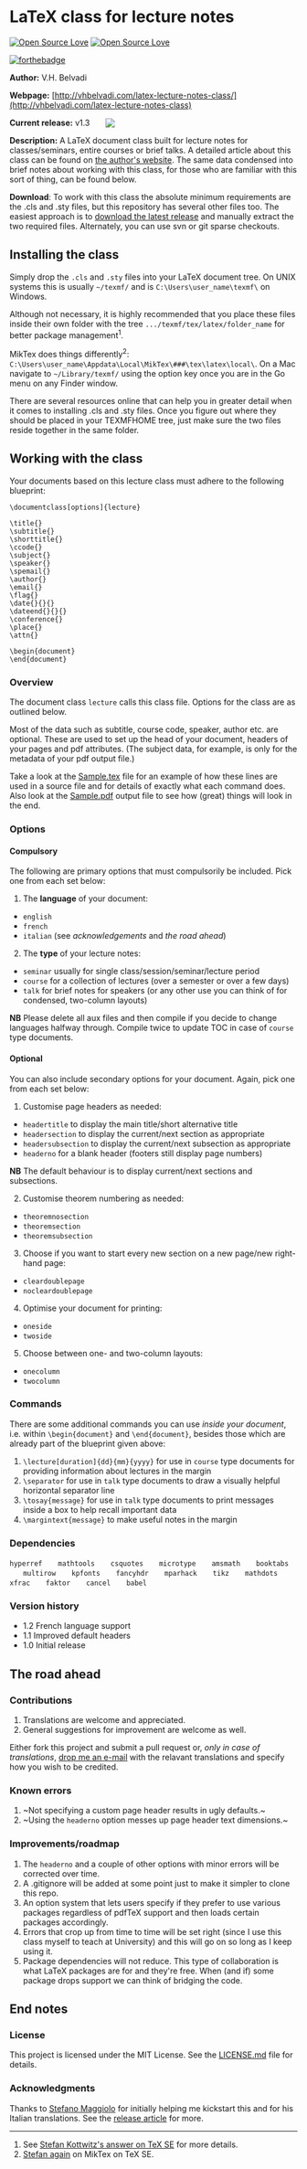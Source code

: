 # LaTeX class for lecture notes

[![Open Source Love](https://badges.frapsoft.com/os/v1/open-source.svg?v=102)](https://github.com/ellerbrock/open-source-badge/)
[![Open Source Love](https://badges.frapsoft.com/os/mit/mit.svg?v=102)](https://github.com/ellerbrock/open-source-badge/)

[![forthebadge](http://forthebadge.com/images/badges/built-with-science.svg)](http://forthebadge.com)

**Author:** V.H. Belvadi

**Webpage:** [http://vhbelvadi.com/latex-lecture-notes-class/](http://vhbelvadi.com/latex-lecture-notes-class)

**Current release:** v1.3 <a href="https://github.com/vhbelvadi/LaTeX-lecture-notes-class/releases/latest"><img src="https://img.shields.io/badge/Download-latest%20release-brightgreen.svg" style="vertical-align: text-bottom;margin-left: 24px;"></a>

**Description:** A LaTeX document class built for lecture notes for classes/seminars, entire courses or brief talks.
A detailed article about this class can be found on [the author's website](http://vhbelvadi.com/latex-lecture-notes-class/).
The same data condensed into brief notes about working with this class, for those who are familiar with this sort of thing, can be found below.

**Download**: To work with this class the absolute minimum requirements are the .cls and .sty files, but this repository has several other files too. The easiest approach is to [download the latest release](https://github.com/vhbelvadi/LaTeX-lecture-notes-class/releases/latest) and manually extract the two required files. Alternately, you can use svn or git sparse checkouts.

## Installing the class

Simply drop the `.cls` and `.sty` files into your LaTeX document tree.
On UNIX systems this is usually `~/texmf/` and is `C:\Users\user_name\texmf\` on Windows.

Although not necessary, it is highly recommended that you place these files inside their own folder with the tree `.../texmf/tex/latex/folder_name` for better package management<sup>1</sup>.

MikTex does things differently<sup>2</sup>: `C:\Users\user_name\Appdata\Local\MikTex\###\tex\latex\local\`.
On a Mac navigate to `~/Library/texmf/` using the option key once you are in the Go menu on any Finder window.

There are several resources online that can help you in greater detail when it comes to installing .cls and .sty files.
Once you figure out where they should be placed in your TEXMFHOME tree, just make sure the two files reside together in the same folder.

## Working with the class

Your documents based on this lecture class must adhere to the following blueprint:

```
\documentclass[options]{lecture}

\title{}
\subtitle{}
\shorttitle{}
\ccode{}
\subject{}
\speaker{}
\spemail{}
\author{}
\email{}
\flag{}
\date{}{}{}
\dateend{}{}{}
\conference{}
\place{}
\attn{}

\begin{document}
\end{document}
```

### Overview

The document class `lecture` calls this class file. Options for the class are as outlined below.

Most of the data such as subtitle, course code, speaker, author etc. are optional.
These are used to set up the head of your document, headers of your pages and pdf attributes.
(The subject data, for example, is only for the metadata of your pdf output file.)

Take a look at the [Sample.tex](Sample/Sample.tex) file for an example of how these lines are used in a source file and for details of exactly what each command does.
Also look at the [Sample.pdf](Sample/Sample.pdf) output file to see how (great) things will look in the end.

### Options

#### Compulsory

The following are primary options that must compulsorily be included. Pick one from each set below:

1. The **language** of your document:

- `english`
- `french`
- `italian` (see *acknowledgements* and *the road ahead*)

2. The **type** of your lecture notes:
- `seminar` usually for single class/session/seminar/lecture period
- `course` for a collection of lectures (over a semester or over a few days)
- `talk` for brief notes for speakers (or any other use you can think of for condensed, two-column layouts)

**NB** Please delete all aux files and then compile if you decide to change languages halfway through. Compile twice to update TOC in case of `course` type documents.

#### Optional

You can also include secondary options for your document. Again, pick one from each set below:

1. Customise page headers as needed:
- `headertitle` to display the main title/short alternative title
- `headersection` to display the current/next section as appropriate
- `headersubsection` to display the current/next subsection as appropriate
- `headerno` for a blank header (footers still display page numbers)

**NB** The default behaviour is to display current/next sections and subsections.

2. Customise theorem numbering as needed:
- `theoremnosection`
- `theoremsection`
- `theoremsubsection`

3. Choose if you want to start every new section on a new page/new right-hand page:
- `cleardoublepage`
- `nocleardoublepage`

4. Optimise your document for printing:
- `oneside`
- `twoside`

5. Choose between one- and two-column layouts:
- `onecolumn`
- `twocolumn`

### Commands

There are some additional commands you can use _inside your document_, i.e. within `\begin{document}` and `\end{document}`, besides those which are already part of the blueprint given above:

1. `\lecture[duration]{dd}{mm}{yyyy}` for use in `course` type documents for providing information about lectures in the margin
2. `\separator` for use in `talk` type documents to draw a visually helpful horizontal separator line
3. `\tosay{message}` for use in `talk` type documents to print messages inside a box to help recall important data
4. `\margintext{message}` to make useful notes in the margin

### Dependencies

`hyperref` &nbsp;&nbsp;&nbsp;&nbsp;&nbsp; `mathtools` &nbsp;&nbsp;&nbsp;&nbsp;&nbsp; `csquotes` &nbsp;&nbsp;&nbsp;&nbsp;&nbsp; `microtype` &nbsp;&nbsp;&nbsp;&nbsp;&nbsp; `amsmath` &nbsp;&nbsp;&nbsp;&nbsp;&nbsp; `booktabs` &nbsp;&nbsp;&nbsp;&nbsp;&nbsp; `multirow` &nbsp;&nbsp;&nbsp;&nbsp;&nbsp; `kpfonts` &nbsp;&nbsp;&nbsp;&nbsp;&nbsp; `fancyhdr` &nbsp;&nbsp;&nbsp;&nbsp;&nbsp; `mparhack` &nbsp;&nbsp;&nbsp;&nbsp;&nbsp; `tikz` &nbsp;&nbsp;&nbsp;&nbsp;&nbsp; `mathdots` &nbsp;&nbsp;&nbsp;&nbsp;&nbsp; `xfrac` &nbsp;&nbsp;&nbsp;&nbsp;&nbsp; `faktor` &nbsp;&nbsp;&nbsp;&nbsp;&nbsp; `cancel` &nbsp;&nbsp;&nbsp;&nbsp;&nbsp; `babel`

### Version history

- 1.2 French language support
- 1.1 Improved default headers
- 1.0 Initial release

## The road ahead

### Contributions

1. Translations are welcome and appreciated.
2. General suggestions for improvement are welcome as well.

Either fork this project and submit a pull request or, *only in case of translations*, <a href="mailto:user@example.com">drop me an e-mail</a> with the relavant translations and specify how you wish to be credited.

### Known errors

1. ~Not specifying a custom page header results in ugly defaults.~
2. ~Using the `headerno` option messes up page header text dimensions.~

### Improvements/roadmap

1. The `headerno` and a couple of other options with minor errors will be corrected over time.
2. A .gitignore will be added at some point just to make it simpler to clone this repo.
3. An option system that lets users specify if they prefer to use various packages regardless of pdfTeX support and then loads certain packages accordingly.
4. Errors that crop up from time to time will be set right (since I use this class myself to teach at University) and this will go on so long as I keep using it.
5. Package dependencies will not reduce. This type of collaboration is what LaTeX packages are for and they're free. When (and if) some package drops support we can think of bridging the code.

## End notes

### License

This project is licensed under the MIT License. See the [LICENSE.md](LICENSE.md) file for details.

### Acknowledgments

Thanks to [Stefano Maggiolo](http://blog.poormansmath.net/) for initially helping me kickstart this and for his Italian translations. See the [release article](http://vhbelvadi.com/latex-lecture-notes-class/) for more.

***

1. See [Stefan Kottwitz's answer on TeX SE](https://tex.stackexchange.com/a/1138) for more details.
2. [Stefan again](https://tex.stackexchange.com/a/2066) on MikTex on TeX SE.
